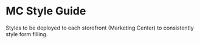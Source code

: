 # MC Style Guide

Styles to be deployed to each storefront (Marketing Center) to consistently style form filling.
